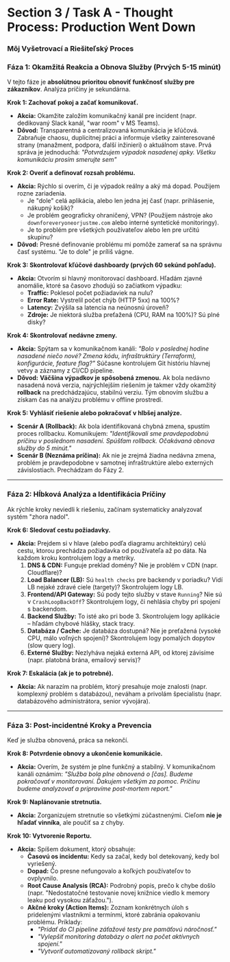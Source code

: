 # Section 3 / Task A - Thought Process: Production Went Down

### Môj Vyšetrovací a Riešiteľský Proces

### Fáza 1: Okamžitá Reakcia a Obnova Služby (Prvých 5-15 minút)

V tejto fáze je **absolútnou prioritou obnoviť funkčnosť služby pre zákazníkov**. Analýza príčiny je sekundárna.

**Krok 1: Zachovať pokoj a začať komunikovať.**
-   **Akcia:** Okamžite založím komunikačný kanál pre incident (napr. dedikovaný Slack kanál, "war room" v MS Teams).
-   **Dôvod:** Transparentná a centralizovaná komunikácia je kľúčová. Zabraňuje chaosu, duplicitnej práci a informuje všetky zainteresované strany (manažment, podpora, ďalší inžinieri) o aktuálnom stave. Prvá správa je jednoduchá: *"Potvrdzujem výpadok nasadenej apky. Všetku komunikáciu prosím smerujte sem"*

**Krok 2: Overiť a definovať rozsah problému.**
-   **Akcia:** Rýchlo si overím, či je výpadok reálny a aký má dopad. Použijem rozne zariadenia.
    -   Je "dole" celá aplikácia, alebo len jedna jej časť (napr. prihlásenie, nákupný košík)?
    -   Je problém geograficky ohraničený, VPN? (Použijem nástroje ako `downforeveryoneorjustme.com` alebo interné syntetické monitoringy).
    -   Je to problém pre všetkých používateľov alebo len pre určitú skupinu?
-   **Dôvod:** Presné definovanie problému mi pomôže zamerať sa na správnu časť systému. "Je to dole" je príliš vágne.

**Krok 3: Skontrolovať kľúčové dashboardy (prvých 60 sekúnd pohľadu).**
-   **Akcia:** Otvorím si hlavný monitorovací dashboard. Hľadám zjavné anomálie, ktoré sa časovo zhodujú so začiatkom výpadku:
    -   **Traffic:** Poklesol počet požiadaviek na nulu?
    -   **Error Rate:** Vystrelil počet chýb (HTTP 5xx) na 100%?
    -   **Latency:** Zvýšila sa latencia na neúnosnú úroveň?
    -   **Zdroje:** Je niektorá služba preťažená (CPU, RAM na 100%)? Sú plné disky?

**Krok 4: Skontrolovať nedávne zmeny.**
-   **Akcia:** Spýtam sa v komunikačnom kanáli: *"Bolo v poslednej hodine nasadené niečo nové? Zmena kódu, infraštruktúry (Terraform), konfigurácie, feature flag?"* Súčasne kontrolujem Git históriu hlavnej vetvy a záznamy z CI/CD pipeline.
-   **Dôvod:** **Väčšina výpadkov je spôsobená zmenou.** Ak bola nedávno nasadená nová verzia, najrýchlejším riešením je takmer vždy okamžitý **rollback** na predchádzajúcu, stabilnú verziu. Tým obnovím službu a získam čas na analýzu problému v offline prostredí.

**Krok 5: Vyhlásiť riešenie alebo pokračovať v hlbšej analýze.**
-   **Scenár A (Rollback):** Ak bola identifikovaná chybná zmena, spustím proces rollbacku. Komunikujem: *"Identifikovali sme pravdepodobnú príčinu v poslednom nasadení. Spúšťam rollback. Očakávaná obnova služby do 5 minút."*
-   **Scenár B (Neznáma príčina):** Ak nie je zrejmá žiadna nedávna zmena, problém je pravdepodobne v samotnej infraštruktúre alebo externých závislostiach. Prechádzam do Fázy 2.

---

### Fáza 2: Hĺbková Analýza a Identifikácia Príčiny

Ak rýchle kroky neviedli k riešeniu, začínam systematicky analyzovať systém "zhora nadol".

**Krok 6: Sledovať cestu požiadavky.**
-   **Akcia:** Prejdem si v hlave (alebo podľa diagramu architektúry) celú cestu, ktorou prechádza požiadavka od používateľa až po dáta. Na každom kroku kontrolujem logy a metriky.
    1.  **DNS & CDN:** Funguje preklad domény? Nie je problém v CDN (napr. Cloudflare)?
    2.  **Load Balancer (LB):** Sú `health checks` pre backendy v poriadku? Vidí LB nejaké zdravé ciele (targety)? Skontrolujem logy LB.
    3.  **Frontend/API Gateway:** Sú pody tejto služby v stave `Running`? Nie sú v `CrashLoopBackOff`? Skontrolujem logy, či nehlásia chyby pri spojení s backendom.
    4.  **Backend Služby:** To isté ako pri bode 3. Skontrolujem logy aplikácie – hľadám chybové hlášky, stack tracy.
    5.  **Databáza / Cache:** Je databáza dostupná? Nie je preťažená (vysoké CPU, málo voľných spojení)? Skontrolujem logy pomalých dopytov (slow query log).
    6.  **Externé Služby:** Nezlyháva nejaká externá API, od ktorej závisíme (napr. platobná brána, emailový servis)?

**Krok 7: Eskalácia (ak je to potrebné).**
-   **Akcia:** Ak narazím na problém, ktorý presahuje moje znalosti (napr. komplexný problém s databázou), neváham a privolám špecialistu (napr. databázového administrátora, senior vývojára).

---

### Fáza 3: Post-incidentné Kroky a Prevencia

Keď je služba obnovená, práca sa nekončí.

**Krok 8: Potvrdenie obnovy a ukončenie komunikácie.**
-   **Akcia:** Overím, že systém je plne funkčný a stabilný. V komunikačnom kanáli oznámim: *"Služba bola plne obnovená o [čas]. Budeme pokračovať v monitorovaní. Ďakujem všetkým za pomoc. Príčinu budeme analyzovať a pripravíme post-mortem report."*

**Krok 9: Naplánovanie stretnutia.**
-   **Akcia:** Zorganizujem stretnutie so všetkými zúčastnenými. Cieľom **nie je hľadať vinníka**, ale poučiť sa z chyby.

**Krok 10: Vytvorenie Reportu.**
-   **Akcia:** Spíšem dokument, ktorý obsahuje:
    -   **Časovú os incidentu:** Kedy sa začal, kedy bol detekovaný, kedy bol vyriešený.
    -   **Dopad:** Čo presne nefungovalo a koľkých používateľov to ovplyvnilo.
    -   **Root Cause Analysis (RCA):** Podrobný popis, prečo k chybe došlo (napr. "Nedostatočné testovanie novej knižnice viedlo k memory leaku pod vysokou záťažou.").
    -   **Akčné kroky (Action Items):** Zoznam konkrétnych úloh s pridelenými vlastníkmi a termínmi, ktoré zabránia opakovaniu problému. Príklady:
        -   *"Pridať do CI pipeline záťažové testy pre pamäťovú náročnosť."*
        -   *"Vylepšiť monitoring databázy o alert na počet aktívnych spojení."*
        -   *"Vytvoriť automatizovaný rollback skript."*
